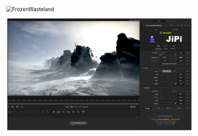 <!-- +++ DO NOT REMOVE THIS COMMENT +++ DO NOT ADD OR EDIT ANY TEXT BEFORE THIS LINE +++ IT WOULD BE A REALLY BAD IDEA +++ -->

![FrozenWasteland](https://user-images.githubusercontent.com/78935215/185489092-77e9d33e-6ed6-4fcc-a386-af988f2e89c9.gif)


[![Thumbnail](FrozenWasteland.png)](https://www.shadertoy.com/view/Xls3D2 "View on Shadertoy.com")

<!-- +++ DO NOT REMOVE THIS COMMENT +++ DO NOT EDIT ANY TEXT THAT COMES AFTER THIS LINE +++ TRUST ME: JUST DON'T DO IT +++ -->
